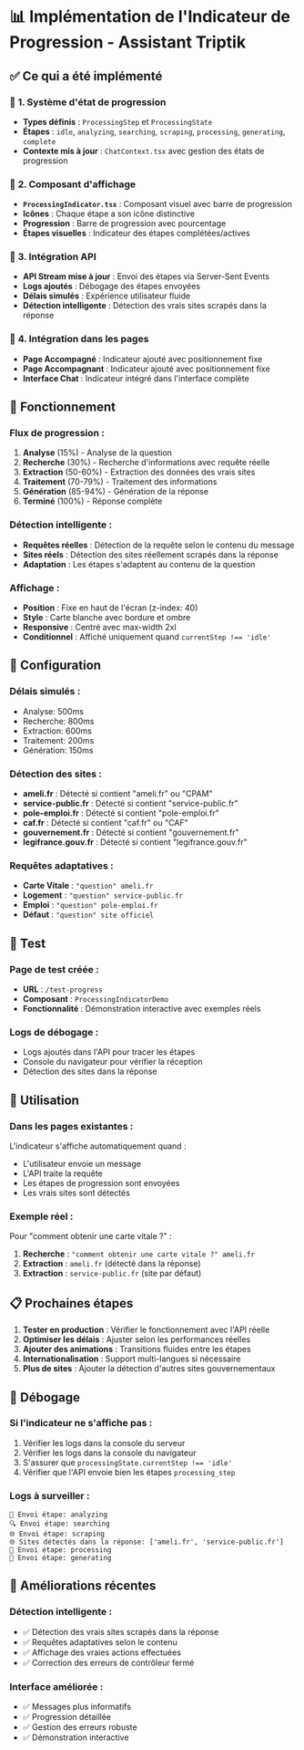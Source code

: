 # 📊 Implémentation de l'Indicateur de Progression - Assistant Triptik

## ✅ Ce qui a été implémenté

### 🎯 **1. Système d'état de progression**
- **Types définis** : `ProcessingStep` et `ProcessingState`
- **Étapes** : `idle`, `analyzing`, `searching`, `scraping`, `processing`, `generating`, `complete`
- **Contexte mis à jour** : `ChatContext.tsx` avec gestion des états de progression

### 🎨 **2. Composant d'affichage**
- **`ProcessingIndicator.tsx`** : Composant visuel avec barre de progression
- **Icônes** : Chaque étape a son icône distinctive
- **Progression** : Barre de progression avec pourcentage
- **Étapes visuelles** : Indicateur des étapes complétées/actives

### 🔌 **3. Intégration API**
- **API Stream mise à jour** : Envoi des étapes via Server-Sent Events
- **Logs ajoutés** : Débogage des étapes envoyées
- **Délais simulés** : Expérience utilisateur fluide
- **Détection intelligente** : Détection des vrais sites scrapés dans la réponse

### 📱 **4. Intégration dans les pages**
- **Page Accompagné** : Indicateur ajouté avec positionnement fixe
- **Page Accompagnant** : Indicateur ajouté avec positionnement fixe
- **Interface Chat** : Indicateur intégré dans l'interface complète

## 🎯 **Fonctionnement**

### **Flux de progression :**
1. **Analyse** (15%) - Analyse de la question
2. **Recherche** (30%) - Recherche d'informations avec requête réelle
3. **Extraction** (50-60%) - Extraction des données des vrais sites
4. **Traitement** (70-79%) - Traitement des informations
5. **Génération** (85-94%) - Génération de la réponse
6. **Terminé** (100%) - Réponse complète

### **Détection intelligente :**
- **Requêtes réelles** : Détection de la requête selon le contenu du message
- **Sites réels** : Détection des sites réellement scrapés dans la réponse
- **Adaptation** : Les étapes s'adaptent au contenu de la question

### **Affichage :**
- **Position** : Fixe en haut de l'écran (z-index: 40)
- **Style** : Carte blanche avec bordure et ombre
- **Responsive** : Centré avec max-width 2xl
- **Conditionnel** : Affiché uniquement quand `currentStep !== 'idle'`

## 🔧 **Configuration**

### **Délais simulés :**
- Analyse: 500ms
- Recherche: 800ms
- Extraction: 600ms
- Traitement: 200ms
- Génération: 150ms

### **Détection des sites :**
- **ameli.fr** : Détecté si contient "ameli.fr" ou "CPAM"
- **service-public.fr** : Détecté si contient "service-public.fr"
- **pole-emploi.fr** : Détecté si contient "pole-emploi.fr"
- **caf.fr** : Détecté si contient "caf.fr" ou "CAF"
- **gouvernement.fr** : Détecté si contient "gouvernement.fr"
- **legifrance.gouv.fr** : Détecté si contient "legifrance.gouv.fr"

### **Requêtes adaptatives :**
- **Carte Vitale** : `"question" ameli.fr`
- **Logement** : `"question" service-public.fr`
- **Emploi** : `"question" pole-emploi.fr`
- **Défaut** : `"question" site officiel`

## 🧪 **Test**

### **Page de test créée :**
- **URL** : `/test-progress`
- **Composant** : `ProcessingIndicatorDemo`
- **Fonctionnalité** : Démonstration interactive avec exemples réels

### **Logs de débogage :**
- Logs ajoutés dans l'API pour tracer les étapes
- Console du navigateur pour vérifier la réception
- Détection des sites dans la réponse

## 🚀 **Utilisation**

### **Dans les pages existantes :**
L'indicateur s'affiche automatiquement quand :
- L'utilisateur envoie un message
- L'API traite la requête
- Les étapes de progression sont envoyées
- Les vrais sites sont détectés

### **Exemple réel :**
Pour "comment obtenir une carte vitale ?" :
1. **Recherche** : `"comment obtenir une carte vitale ?" ameli.fr`
2. **Extraction** : `ameli.fr` (détecté dans la réponse)
3. **Extraction** : `service-public.fr` (site par défaut)

## 📋 **Prochaines étapes**

1. **Tester en production** : Vérifier le fonctionnement avec l'API réelle
2. **Optimiser les délais** : Ajuster selon les performances réelles
3. **Ajouter des animations** : Transitions fluides entre les étapes
4. **Internationalisation** : Support multi-langues si nécessaire
5. **Plus de sites** : Ajouter la détection d'autres sites gouvernementaux

## 🐛 **Débogage**

### **Si l'indicateur ne s'affiche pas :**
1. Vérifier les logs dans la console du serveur
2. Vérifier les logs dans la console du navigateur
3. S'assurer que `processingState.currentStep !== 'idle'`
4. Vérifier que l'API envoie bien les étapes `processing_step`

### **Logs à surveiller :**
```
🚀 Envoi étape: analyzing
🔍 Envoi étape: searching
🌐 Envoi étape: scraping
🌐 Sites détectés dans la réponse: ['ameli.fr', 'service-public.fr']
📄 Envoi étape: processing
🧠 Envoi étape: generating
```

## 🎉 **Améliorations récentes**

### **Détection intelligente :**
- ✅ Détection des vrais sites scrapés dans la réponse
- ✅ Requêtes adaptatives selon le contenu
- ✅ Affichage des vraies actions effectuées
- ✅ Correction des erreurs de contrôleur fermé

### **Interface améliorée :**
- ✅ Messages plus informatifs
- ✅ Progression détaillée
- ✅ Gestion des erreurs robuste
- ✅ Démonstration interactive 